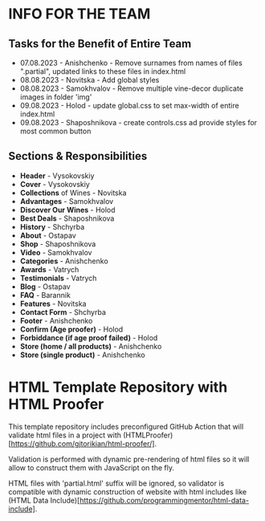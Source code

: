 # INFO FOR THE TEAM

## Tasks for the Benefit of Entire Team
* 07.08.2023 - Anishchenko - Remove surnames from names of files ".partial", updated links to these files in index.html
* 08.08.2023 - Novitska - Add global styles
* 08.08.2023 - Samokhvalov - Remove multiple vine-decor duplicate images in folder 'img'
* 09.08.2023 - Holod - update global.css to set max-width of entire index.html
* 09.08.2023 - Shaposhnikova - create controls.css ad provide styles for most common button


## Sections & Responsibilities
* **Header**  -  Vysokovskiy
* **Cover** - Vysokovskiy
* **Collections** of Wines - Novitska
* **Advantages** - Samokhvalov
* **Discover Our Wines** - Holod
* **Best Deals** - Shaposhnikova
* **History** - Shchyrba
* **About** - Ostapav
* **Shop** - Shaposhnikova
* **Video** - Samokhvalov
* **Categories** - Anishchenko
* **Awards** - Vatrych
* **Testimonials** - Vatrych
* **Blog** - Ostapav
* **FAQ** - Barannik
* **Features** - Novitska
* **Contact Form** - Shchyrba
* **Footer** - Anishchenko
* **Confirm (Age proofer)** - Holod
* **Forbiddance (if age proof failed)** - Holod
* **Store (home / all products)** - Anishchenko
* **Store (single product)** - Anishchenko


# HTML Template Repository with HTML Proofer

This template repository includes preconfigured GitHub Action that will validate html files in a project with (HTMLProofer)[https://github.com/gjtorikian/html-proofer/].

Validation is performed with dynamic pre-rendering of html files so it will allow to construct them with JavaScript on the fly.

HTML files with 'partial.html' suffix will be ignored, so validator is compatible with dynamic construction of website with html includes like (HTML Data Include)[https://github.com/programmingmentor/html-data-include].

